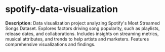# spotify-data-visualization
**Description:**  Data visualization project analyzing Spotify's Most Streamed Songs Dataset. Explores factors driving song popularity, such as playlists, release dates, and collaborations. Includes insights on streaming metrics, musical attributes, and trends to help artists and marketers. Features comprehensive visualizations and findings.
